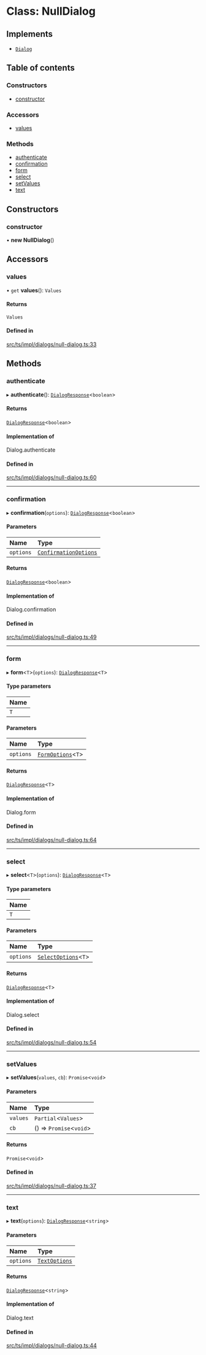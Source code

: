 # Class: NullDialog

## Implements

- [`Dialog`](../interfaces/Dialog.md)

## Table of contents

### Constructors

- [constructor](NullDialog.md#constructor)

### Accessors

- [values](NullDialog.md#values)

### Methods

- [authenticate](NullDialog.md#authenticate)
- [confirmation](NullDialog.md#confirmation)
- [form](NullDialog.md#form)
- [select](NullDialog.md#select)
- [setValues](NullDialog.md#setvalues)
- [text](NullDialog.md#text)

## Constructors

### constructor

• **new NullDialog**()

## Accessors

### values

• `get` **values**(): `Values`

#### Returns

`Values`

#### Defined in

[src/ts/impl/dialogs/null-dialog.ts:33](https://gitlab.com/i3-market/code/wp3/t3.2/i3m-wallet-monorepo/-/blob/1e32caa/packages/base-wallet/src/ts/impl/dialogs/null-dialog.ts#L33)

## Methods

### authenticate

▸ **authenticate**(): [`DialogResponse`](../API.md#dialogresponse)<`boolean`\>

#### Returns

[`DialogResponse`](../API.md#dialogresponse)<`boolean`\>

#### Implementation of

Dialog.authenticate

#### Defined in

[src/ts/impl/dialogs/null-dialog.ts:60](https://gitlab.com/i3-market/code/wp3/t3.2/i3m-wallet-monorepo/-/blob/1e32caa/packages/base-wallet/src/ts/impl/dialogs/null-dialog.ts#L60)

___

### confirmation

▸ **confirmation**(`options`): [`DialogResponse`](../API.md#dialogresponse)<`boolean`\>

#### Parameters

| Name | Type |
| :------ | :------ |
| `options` | [`ConfirmationOptions`](../interfaces/ConfirmationOptions.md) |

#### Returns

[`DialogResponse`](../API.md#dialogresponse)<`boolean`\>

#### Implementation of

Dialog.confirmation

#### Defined in

[src/ts/impl/dialogs/null-dialog.ts:49](https://gitlab.com/i3-market/code/wp3/t3.2/i3m-wallet-monorepo/-/blob/1e32caa/packages/base-wallet/src/ts/impl/dialogs/null-dialog.ts#L49)

___

### form

▸ **form**<`T`\>(`options`): [`DialogResponse`](../API.md#dialogresponse)<`T`\>

#### Type parameters

| Name |
| :------ |
| `T` |

#### Parameters

| Name | Type |
| :------ | :------ |
| `options` | [`FormOptions`](../interfaces/FormOptions.md)<`T`\> |

#### Returns

[`DialogResponse`](../API.md#dialogresponse)<`T`\>

#### Implementation of

Dialog.form

#### Defined in

[src/ts/impl/dialogs/null-dialog.ts:64](https://gitlab.com/i3-market/code/wp3/t3.2/i3m-wallet-monorepo/-/blob/1e32caa/packages/base-wallet/src/ts/impl/dialogs/null-dialog.ts#L64)

___

### select

▸ **select**<`T`\>(`options`): [`DialogResponse`](../API.md#dialogresponse)<`T`\>

#### Type parameters

| Name |
| :------ |
| `T` |

#### Parameters

| Name | Type |
| :------ | :------ |
| `options` | [`SelectOptions`](../interfaces/SelectOptions.md)<`T`\> |

#### Returns

[`DialogResponse`](../API.md#dialogresponse)<`T`\>

#### Implementation of

Dialog.select

#### Defined in

[src/ts/impl/dialogs/null-dialog.ts:54](https://gitlab.com/i3-market/code/wp3/t3.2/i3m-wallet-monorepo/-/blob/1e32caa/packages/base-wallet/src/ts/impl/dialogs/null-dialog.ts#L54)

___

### setValues

▸ **setValues**(`values`, `cb`): `Promise`<`void`\>

#### Parameters

| Name | Type |
| :------ | :------ |
| `values` | `Partial`<`Values`\> |
| `cb` | () => `Promise`<`void`\> |

#### Returns

`Promise`<`void`\>

#### Defined in

[src/ts/impl/dialogs/null-dialog.ts:37](https://gitlab.com/i3-market/code/wp3/t3.2/i3m-wallet-monorepo/-/blob/1e32caa/packages/base-wallet/src/ts/impl/dialogs/null-dialog.ts#L37)

___

### text

▸ **text**(`options`): [`DialogResponse`](../API.md#dialogresponse)<`string`\>

#### Parameters

| Name | Type |
| :------ | :------ |
| `options` | [`TextOptions`](../interfaces/TextOptions.md) |

#### Returns

[`DialogResponse`](../API.md#dialogresponse)<`string`\>

#### Implementation of

Dialog.text

#### Defined in

[src/ts/impl/dialogs/null-dialog.ts:44](https://gitlab.com/i3-market/code/wp3/t3.2/i3m-wallet-monorepo/-/blob/1e32caa/packages/base-wallet/src/ts/impl/dialogs/null-dialog.ts#L44)
